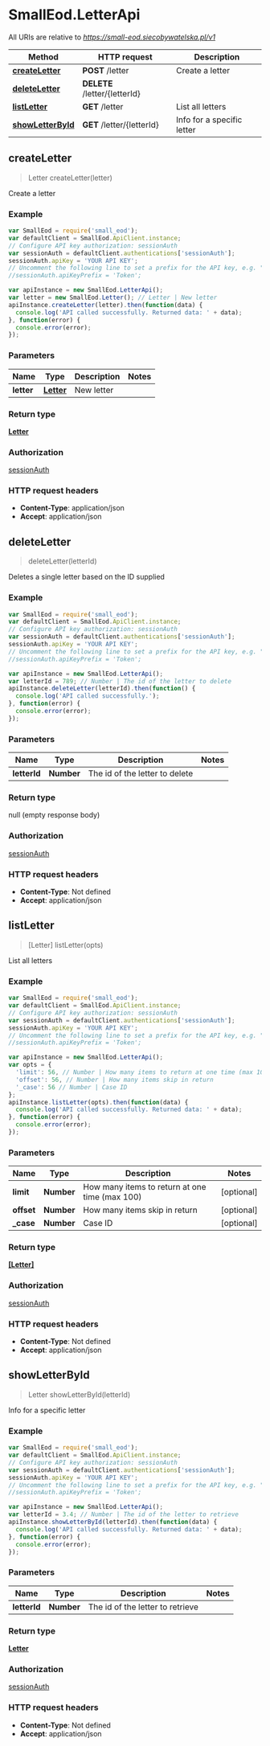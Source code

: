 # SmallEod.LetterApi

All URIs are relative to *https://small-eod.siecobywatelska.pl/v1*

Method | HTTP request | Description
------------- | ------------- | -------------
[**createLetter**](LetterApi.md#createLetter) | **POST** /letter | Create a letter
[**deleteLetter**](LetterApi.md#deleteLetter) | **DELETE** /letter/{letterId} | 
[**listLetter**](LetterApi.md#listLetter) | **GET** /letter | List all letters
[**showLetterById**](LetterApi.md#showLetterById) | **GET** /letter/{letterId} | Info for a specific letter



## createLetter

> Letter createLetter(letter)

Create a letter

### Example

```javascript
var SmallEod = require('small_eod');
var defaultClient = SmallEod.ApiClient.instance;
// Configure API key authorization: sessionAuth
var sessionAuth = defaultClient.authentications['sessionAuth'];
sessionAuth.apiKey = 'YOUR API KEY';
// Uncomment the following line to set a prefix for the API key, e.g. "Token" (defaults to null)
//sessionAuth.apiKeyPrefix = 'Token';

var apiInstance = new SmallEod.LetterApi();
var letter = new SmallEod.Letter(); // Letter | New letter
apiInstance.createLetter(letter).then(function(data) {
  console.log('API called successfully. Returned data: ' + data);
}, function(error) {
  console.error(error);
});

```

### Parameters



Name | Type | Description  | Notes
------------- | ------------- | ------------- | -------------
 **letter** | [**Letter**](Letter.md)| New letter | 

### Return type

[**Letter**](Letter.md)

### Authorization

[sessionAuth](../README.md#sessionAuth)

### HTTP request headers

- **Content-Type**: application/json
- **Accept**: application/json


## deleteLetter

> deleteLetter(letterId)



Deletes a single letter based on the ID supplied

### Example

```javascript
var SmallEod = require('small_eod');
var defaultClient = SmallEod.ApiClient.instance;
// Configure API key authorization: sessionAuth
var sessionAuth = defaultClient.authentications['sessionAuth'];
sessionAuth.apiKey = 'YOUR API KEY';
// Uncomment the following line to set a prefix for the API key, e.g. "Token" (defaults to null)
//sessionAuth.apiKeyPrefix = 'Token';

var apiInstance = new SmallEod.LetterApi();
var letterId = 789; // Number | The id of the letter to delete
apiInstance.deleteLetter(letterId).then(function() {
  console.log('API called successfully.');
}, function(error) {
  console.error(error);
});

```

### Parameters



Name | Type | Description  | Notes
------------- | ------------- | ------------- | -------------
 **letterId** | **Number**| The id of the letter to delete | 

### Return type

null (empty response body)

### Authorization

[sessionAuth](../README.md#sessionAuth)

### HTTP request headers

- **Content-Type**: Not defined
- **Accept**: application/json


## listLetter

> [Letter] listLetter(opts)

List all letters

### Example

```javascript
var SmallEod = require('small_eod');
var defaultClient = SmallEod.ApiClient.instance;
// Configure API key authorization: sessionAuth
var sessionAuth = defaultClient.authentications['sessionAuth'];
sessionAuth.apiKey = 'YOUR API KEY';
// Uncomment the following line to set a prefix for the API key, e.g. "Token" (defaults to null)
//sessionAuth.apiKeyPrefix = 'Token';

var apiInstance = new SmallEod.LetterApi();
var opts = {
  'limit': 56, // Number | How many items to return at one time (max 100)
  'offset': 56, // Number | How many items skip in return
  '_case': 56 // Number | Case ID
};
apiInstance.listLetter(opts).then(function(data) {
  console.log('API called successfully. Returned data: ' + data);
}, function(error) {
  console.error(error);
});

```

### Parameters



Name | Type | Description  | Notes
------------- | ------------- | ------------- | -------------
 **limit** | **Number**| How many items to return at one time (max 100) | [optional] 
 **offset** | **Number**| How many items skip in return | [optional] 
 **_case** | **Number**| Case ID | [optional] 

### Return type

[**[Letter]**](Letter.md)

### Authorization

[sessionAuth](../README.md#sessionAuth)

### HTTP request headers

- **Content-Type**: Not defined
- **Accept**: application/json


## showLetterById

> Letter showLetterById(letterId)

Info for a specific letter

### Example

```javascript
var SmallEod = require('small_eod');
var defaultClient = SmallEod.ApiClient.instance;
// Configure API key authorization: sessionAuth
var sessionAuth = defaultClient.authentications['sessionAuth'];
sessionAuth.apiKey = 'YOUR API KEY';
// Uncomment the following line to set a prefix for the API key, e.g. "Token" (defaults to null)
//sessionAuth.apiKeyPrefix = 'Token';

var apiInstance = new SmallEod.LetterApi();
var letterId = 3.4; // Number | The id of the letter to retrieve
apiInstance.showLetterById(letterId).then(function(data) {
  console.log('API called successfully. Returned data: ' + data);
}, function(error) {
  console.error(error);
});

```

### Parameters



Name | Type | Description  | Notes
------------- | ------------- | ------------- | -------------
 **letterId** | **Number**| The id of the letter to retrieve | 

### Return type

[**Letter**](Letter.md)

### Authorization

[sessionAuth](../README.md#sessionAuth)

### HTTP request headers

- **Content-Type**: Not defined
- **Accept**: application/json

